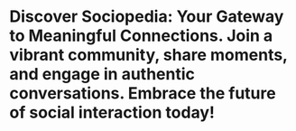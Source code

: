 ﻿# Discover Sociopedia: Your Gateway to Meaningful Connections. Join a vibrant community, share moments, and engage in authentic conversations. Embrace the future of social interaction today!
